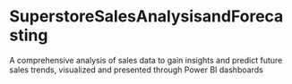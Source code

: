 # SuperstoreSalesAnalysisandForecasting
A comprehensive analysis of sales data to gain insights and predict future sales trends, visualized and presented through Power BI dashboards

